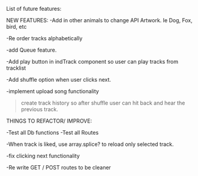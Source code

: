 List of future features:

NEW FEATURES: 
-Add in other animals to change API Artwork. Ie Dog, Fox, bird, etc

-Re order tracks alphabetically

-add Queue feature. 

-Add play button in indTrack component so user can play tracks from tracklist

-Add shuffle option when user clicks next. 

-implement upload song functionality
 > create track history so after shuffle user can hit back and hear the previous track. 


THINGS TO REFACTOR/ IMPROVE: 

-Test all Db functions
-Test all Routes

-When track is liked, use array.splice? to reload only selected track. 

-fix clicking next functionality

-Re write GET / POST routes to be cleaner
